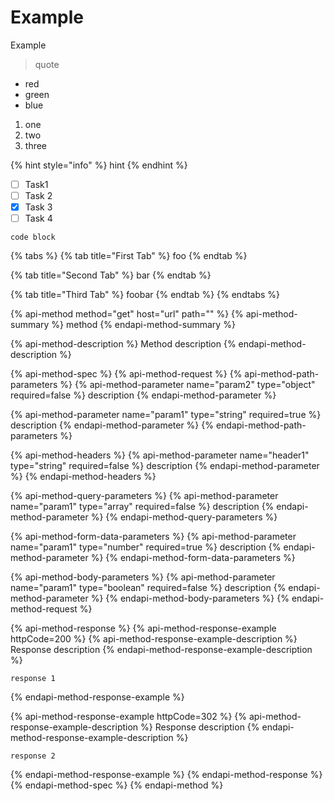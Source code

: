 # Example

Example

> quote

* red
* green
* blue

1. one
2. two
3. three

{% hint style="info" %}
hint
{% endhint %}

* [ ] Task1
* [ ] Task 2
* [x] Task 3
* [ ] Task 4

```text
code block
```

{% tabs %}
{% tab title="First Tab" %}
foo
{% endtab %}

{% tab title="Second Tab" %}
bar
{% endtab %}

{% tab title="Third Tab" %}
foobar
{% endtab %}
{% endtabs %}

{% api-method method="get" host="url" path="" %}
{% api-method-summary %}
method
{% endapi-method-summary %}

{% api-method-description %}
Method description
{% endapi-method-description %}

{% api-method-spec %}
{% api-method-request %}
{% api-method-path-parameters %}
{% api-method-parameter name="param2" type="object" required=false %}
description
{% endapi-method-parameter %}

{% api-method-parameter name="param1" type="string" required=true %}
description
{% endapi-method-parameter %}
{% endapi-method-path-parameters %}

{% api-method-headers %}
{% api-method-parameter name="header1" type="string" required=false %}
description
{% endapi-method-parameter %}
{% endapi-method-headers %}

{% api-method-query-parameters %}
{% api-method-parameter name="param1" type="array" required=false %}
description
{% endapi-method-parameter %}
{% endapi-method-query-parameters %}

{% api-method-form-data-parameters %}
{% api-method-parameter name="param1" type="number" required=true %}
description
{% endapi-method-parameter %}
{% endapi-method-form-data-parameters %}

{% api-method-body-parameters %}
{% api-method-parameter name="param1" type="boolean" required=false %}
description
{% endapi-method-parameter %}
{% endapi-method-body-parameters %}
{% endapi-method-request %}

{% api-method-response %}
{% api-method-response-example httpCode=200 %}
{% api-method-response-example-description %}
Response description
{% endapi-method-response-example-description %}

```
response 1
```
{% endapi-method-response-example %}

{% api-method-response-example httpCode=302 %}
{% api-method-response-example-description %}
Response description
{% endapi-method-response-example-description %}

```
response 2
```
{% endapi-method-response-example %}
{% endapi-method-response %}
{% endapi-method-spec %}
{% endapi-method %}

